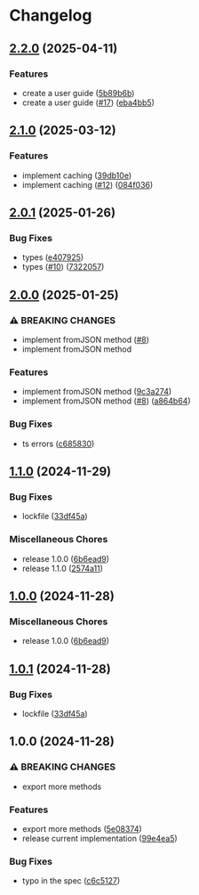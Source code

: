 # Changelog

## [2.2.0](https://github.com/Gozala/merkle-reference/compare/v2.1.0...v2.2.0) (2025-04-11)


### Features

* create a user guide ([5b89b6b](https://github.com/Gozala/merkle-reference/commit/5b89b6b5ca266983b7b5cc67acfec26716ccc610))
* create a user guide ([#17](https://github.com/Gozala/merkle-reference/issues/17)) ([eba4bb5](https://github.com/Gozala/merkle-reference/commit/eba4bb5812d7e4e23e4c50f32cda118b5cf35d4c))

## [2.1.0](https://github.com/Gozala/merkle-reference/compare/v2.0.1...v2.1.0) (2025-03-12)


### Features

* implement caching ([39db10e](https://github.com/Gozala/merkle-reference/commit/39db10e156ce7c2e5210b99247a5cf12e43185eb))
* implement caching ([#12](https://github.com/Gozala/merkle-reference/issues/12)) ([084f036](https://github.com/Gozala/merkle-reference/commit/084f036a2fbb660e524e73caf753249916acc63c))

## [2.0.1](https://github.com/Gozala/merkle-reference/compare/v2.0.0...v2.0.1) (2025-01-26)


### Bug Fixes

* types ([e407925](https://github.com/Gozala/merkle-reference/commit/e407925c33183a7132297d112a95d55235985371))
* types ([#10](https://github.com/Gozala/merkle-reference/issues/10)) ([7322057](https://github.com/Gozala/merkle-reference/commit/73220579f5e70bf6e4f946eec27b1eb6b6c8a003))

## [2.0.0](https://github.com/Gozala/merkle-reference/compare/v1.1.0...v2.0.0) (2025-01-25)


### ⚠ BREAKING CHANGES

* implement fromJSON method ([#8](https://github.com/Gozala/merkle-reference/issues/8))
* implement fromJSON method

### Features

* implement fromJSON method ([9c3a274](https://github.com/Gozala/merkle-reference/commit/9c3a274eca5c2da5e2417fdb9871903736faa64b))
* implement fromJSON method ([#8](https://github.com/Gozala/merkle-reference/issues/8)) ([a864b64](https://github.com/Gozala/merkle-reference/commit/a864b64ebd2eb8faedbbf9d1e0f7e1c4ad278c99))


### Bug Fixes

* ts errors ([c685830](https://github.com/Gozala/merkle-reference/commit/c68583051bf54ed17f14365207479f7c521c1fdb))

## [1.1.0](https://github.com/Gozala/merkle-reference/compare/v1.0.0...v1.1.0) (2024-11-29)


### Bug Fixes

* lockfile ([33df45a](https://github.com/Gozala/merkle-reference/commit/33df45a962be403801569283ef2a4c07033f69c9))


### Miscellaneous Chores

* release 1.0.0 ([6b6ead9](https://github.com/Gozala/merkle-reference/commit/6b6ead95f4fe9fd0c9fcbfe9a462198b87deab51))
* release 1.1.0 ([2574a11](https://github.com/Gozala/merkle-reference/commit/2574a1157a4ec3a41bfbc68d80c545a2689eec61))

## [1.0.0](https://github.com/Gozala/merkle-reference/compare/v1.0.1...v1.0.0) (2024-11-28)


### Miscellaneous Chores

* release 1.0.0 ([6b6ead9](https://github.com/Gozala/merkle-reference/commit/6b6ead95f4fe9fd0c9fcbfe9a462198b87deab51))

## [1.0.1](https://github.com/Gozala/merkle-reference/compare/v1.0.0...v1.0.1) (2024-11-28)


### Bug Fixes

* lockfile ([33df45a](https://github.com/Gozala/merkle-reference/commit/33df45a962be403801569283ef2a4c07033f69c9))

## 1.0.0 (2024-11-28)


### ⚠ BREAKING CHANGES

* export more methods

### Features

* export more methods ([5e08374](https://github.com/Gozala/merkle-reference/commit/5e083744b87004d0e69daeda79611d25b176a500))
* release current implementation ([99e4ea5](https://github.com/Gozala/merkle-reference/commit/99e4ea5364fba2d7b29d8bf572946c5cfd2eaef5))


### Bug Fixes

* typo in the spec ([c6c5127](https://github.com/Gozala/merkle-reference/commit/c6c5127a4841c0cdb06b98977f1484c4b06b2675))
